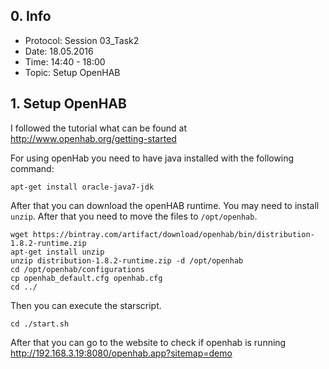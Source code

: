 ## 0. Info
- Protocol: Session 03_Task2
- Date: 18.05.2016
- Time: 14:40 - 18:00
- Topic: Setup OpenHAB

## 1. Setup OpenHAB
I followed the tutorial what can be found at <http://www.openhab.org/getting-started>

For using openHab you need to have java installed with the following command:
    
    apt-get install oracle-java7-jdk
    
After that you can download the openHAB runtime. You may need to install `unzip`. After that you need to move the files to `/opt/openhab`. 
    
    wget https://bintray.com/artifact/download/openhab/bin/distribution-1.8.2-runtime.zip
    apt-get install unzip
    unzip distribution-1.8.2-runtime.zip -d /opt/openhab
    cd /opt/openhab/configurations
    cp openhab_default.cfg openhab.cfg
    cd ../

Then you can execute the starscript.
   
    cd ./start.sh

After that you can go to the website to check if openhab is running http://192.168.3.19:8080/openhab.app?sitemap=demo